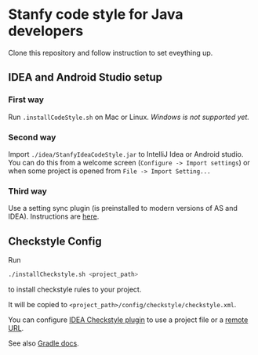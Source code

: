 Stanfy code style for Java developers
=====================================

Clone this repository and follow instruction to set eveything up.

IDEA and Android Studio setup
-----------------------------
### First way
Run `.installCodeStyle.sh` on Mac or Linux. *Windows is not supported yet.*

### Second way
Import `./idea/StanfyIdeaCodeStyle.jar` to IntelliJ Idea or Android studio. You can do this from a welcome screen
(`Configure -> Import settings`) or when some project is opened from `File -> Import Setting...`

### Third way
Use a setting sync plugin (is preinstalled to modern versions of AS and IDEA). Instructions are [here](https://github.com/stanfy/idea-settings/wiki).

Checkstyle Config
-----------------
Run
```bash
./installCheckstyle.sh <project_path>
```
to install checkstyle rules to your project.

It will be copied to `<project_path>/config/checkstyle/checkstyle.xml`.

You can configure
[IDEA Checkstyle plugin](http://plugins.jetbrains.com/plugin/1065)
to use a project file or a [remote URL](https://raw.githubusercontent.com/stanfy/java-code-style/master/checkstyle/checkstyle.xml).

See also [Gradle docs](http://www.gradle.org/docs/current/userguide/checkstyle_plugin.html).
